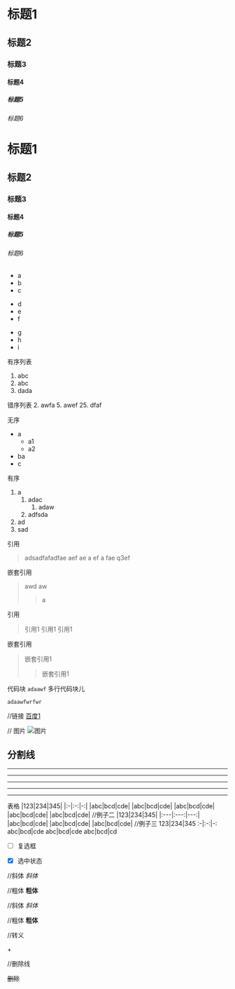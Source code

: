 
# 标题1 #
## 标题2 ##
### 标题3 ###
#### 标题4 ####
##### 标题5 #####
###### 标题6 #######


# 标题1 #
## 标题2 ##
### 标题3 ###
#### 标题4 ####
##### 标题5 #####
###### 标题6 #######



+ a
+ b
+ c
 
- d
- e
- f
 
* g
* h
* i




有序列表
1. abc
2. abc
3. dada
 
错序列表
2. awfa
5. awef
25. dfaf



无序
+ a
  + a1
  + a2
+ ba
+ c
 
有序
1. a
   1. adac
      1. adaw
   2. adfsda
2. ad
3. sad



引用
> adsadfafadfae  aef ae 
a ef a fae q3ef 
 
嵌套引用
> awd aw
>> a



引用
> 引用1
引用1 引用1
 
 
嵌套引用
> 嵌套引用1 
>> 嵌套引用1



代码块
`
adaawf
`
多行代码块儿
```
adaawfwrfwr
```


//链接
[百度1](www.baidu.com)


// 图片
![图片](https://note.youdao.com/favicon.ico)


分割线
---
- - -
-------
*****
* * *
____



表格
|123|234|345|
|:-|:-:|-:|
|abc|bcd|cde|
|abc|bcd|cde|
|abc|bcd|cde|
|abc|bcd|cde|
|abc|bcd|cde|
//例子二
|123|234|345|
|:---|:---:|---:|
|abc|bcd|cde|
|abc|bcd|cde|
|abc|bcd|cde|
//例子三
123|234|345
:-|:-:|-:
abc|bcd|cde
abc|bcd|cde
abc|bcd|cd



- [ ] 复选框
- [x] 选中状态



//斜体
*斜体*
 
//粗体
**粗体**
 
//斜体
_斜体_
 
//粗体
__粗体__
 
//转义
 
\+
 
//删除线
 
~~删除~~


